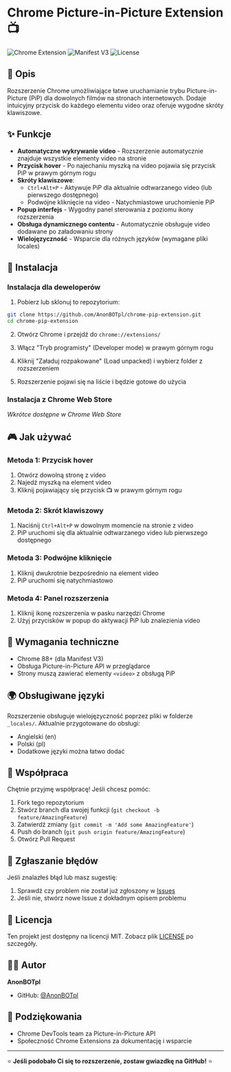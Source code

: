 # Chrome Picture-in-Picture Extension 📺

![Chrome Extension](https://img.shields.io/badge/Chrome-Extension-brightgreen)
![Manifest V3](https://img.shields.io/badge/Manifest-V3-blue)
![License](https://img.shields.io/badge/License-MIT-yellow)

## 📖 Opis

Rozszerzenie Chrome umożliwiające łatwe uruchamianie trybu Picture-in-Picture (PiP) dla dowolnych filmów na stronach internetowych. Dodaje intuicyjny przycisk do każdego elementu video oraz oferuje wygodne skróty klawiszowe.

## ✨ Funkcje

- **Automatyczne wykrywanie video** - Rozszerzenie automatycznie znajduje wszystkie elementy video na stronie
- **Przycisk hover** - Po najechaniu myszką na video pojawia się przycisk PiP w prawym górnym rogu
- **Skróty klawiszowe**:
  - `Ctrl+Alt+P` - Aktywuje PiP dla aktualnie odtwarzanego video (lub pierwszego dostępnego)
  - Podwójne kliknięcie na video - Natychmiastowe uruchomienie PiP
- **Popup interfejs** - Wygodny panel sterowania z poziomu ikony rozszerzenia
- **Obsługa dynamicznego contentu** - Automatycznie obsługuje video dodawane po załadowaniu strony
- **Wielojęzyczność** - Wsparcie dla różnych języków (wymagane pliki locales)

## 🚀 Instalacja

### Instalacja dla deweloperów

1. Pobierz lub sklonuj to repozytorium:
```bash
git clone https://github.com/AnonBOTpl/chrome-pip-extension.git
cd chrome-pip-extension
```

2. Otwórz Chrome i przejdź do `chrome://extensions/`

3. Włącz "Tryb programisty" (Developer mode) w prawym górnym rogu

4. Kliknij "Załaduj rozpakowane" (Load unpacked) i wybierz folder z rozszerzeniem

5. Rozszerzenie pojawi się na liście i będzie gotowe do użycia

### Instalacja z Chrome Web Store

*Wkrótce dostępne w Chrome Web Store*

## 🎮 Jak używać

### Metoda 1: Przycisk hover
1. Otwórz dowolną stronę z video
2. Najedź myszką na element video
3. Kliknij pojawiający się przycisk 📺 w prawym górnym rogu

### Metoda 2: Skrót klawiszowy
1. Naciśnij `Ctrl+Alt+P` w dowolnym momencie na stronie z video
2. PiP uruchomi się dla aktualnie odtwarzanego video lub pierwszego dostępnego

### Metoda 3: Podwójne kliknięcie
1. Kliknij dwukrotnie bezpośrednio na element video
2. PiP uruchomi się natychmiastowo

### Metoda 4: Panel rozszerzenia
1. Kliknij ikonę rozszerzenia w pasku narzędzi Chrome
2. Użyj przycisków w popup do aktywacji PiP lub znalezienia video



## 🔧 Wymagania techniczne

- Chrome 88+ (dla Manifest V3)
- Obsługa Picture-in-Picture API w przeglądarce
- Strony muszą zawierać elementy `<video>` z obsługą PiP

## 🌍 Obsługiwane języki

Rozszerzenie obsługuje wielojęzyczność poprzez pliki w folderze `_locales/`. Aktualnie przygotowane do obsługi:
- Angielski (en)
- Polski (pl)
- Dodatkowe języki można łatwo dodać

## 🤝 Współpraca

Chętnie przyjmę współpracę! Jeśli chcesz pomóc:

1. Fork tego repozytorium
2. Stwórz branch dla swojej funkcji (`git checkout -b feature/AmazingFeature`)
3. Zatwierdź zmiany (`git commit -m 'Add some AmazingFeature'`)
4. Push do branch (`git push origin feature/AmazingFeature`)
5. Otwórz Pull Request

## 🐛 Zgłaszanie błędów

Jeśli znalazłeś błąd lub masz sugestię:
1. Sprawdź czy problem nie został już zgłoszony w [Issues](https://github.com/AnonBOTpl/Chrome-Picture-in-Picture-Extension/issues)
2. Jeśli nie, stwórz nowe Issue z dokładnym opisem problemu

## 📝 Licencja

Ten projekt jest dostępny na licencji MIT. Zobacz plik [LICENSE](LICENSE) po szczegóły.

## 👨‍💻 Autor

**AnonBOTpl**
- GitHub: [@AnonBOTpl](https://github.com/AnonBOTpl)

## 🙏 Podziękowania

- Chrome DevTools team za Picture-in-Picture API
- Społeczność Chrome Extensions za dokumentację i wsparcie

---

⭐ **Jeśli podobało Ci się to rozszerzenie, zostaw gwiazdkę na GitHub!** ⭐
